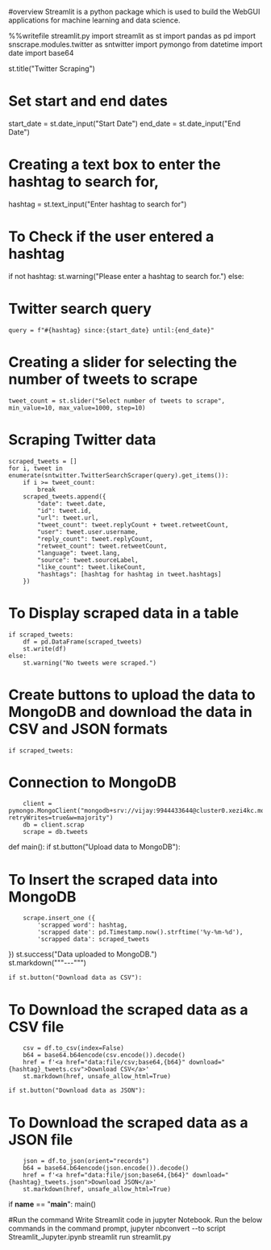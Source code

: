 #overview 
Streamlit is a python package which is used to build the WebGUI applications for machine learning and data science.

%%writefile streamlit.py
import streamlit as st
import pandas as pd
import snscrape.modules.twitter as sntwitter
import pymongo
from datetime import date
import base64

st.title("Twitter Scraping")
# Set start and end dates
start_date = st.date_input("Start Date")
end_date = st.date_input("End Date")
# Creating a text box to enter the hashtag to search for,
hashtag = st.text_input("Enter hashtag to search for")

# To Check if the user entered a hashtag
if not hashtag:
    st.warning("Please enter a hashtag to search for.")
else:
# Twitter search query
    query = f"#{hashtag} since:{start_date} until:{end_date}"

# Creating a slider for selecting the number of tweets to scrape
    tweet_count = st.slider("Select number of tweets to scrape", min_value=10, max_value=1000, step=10)

# Scraping Twitter data
    scraped_tweets = []
    for i, tweet in enumerate(sntwitter.TwitterSearchScraper(query).get_items()):
        if i >= tweet_count:
            break
        scraped_tweets.append({
            "date": tweet.date,
            "id": tweet.id,
            "url": tweet.url,
            "tweet_count": tweet.replyCount + tweet.retweetCount,
            "user": tweet.user.username,
            "reply_count": tweet.replyCount,
            "retweet_count": tweet.retweetCount,
            "language": tweet.lang,
            "source": tweet.sourceLabel,
            "like_count": tweet.likeCount,
            "hashtags": [hashtag for hashtag in tweet.hashtags]
        })

# To Display scraped data in a table
    if scraped_tweets:
        df = pd.DataFrame(scraped_tweets)
        st.write(df)
    else:
        st.warning("No tweets were scraped.")

# Create buttons to upload the data to MongoDB and download the data in CSV and JSON formats
    if scraped_tweets:
# Connection to MongoDB
        client = pymongo.MongoClient("mongodb+srv://vijay:9944433644@cluster0.xezi4kc.mongodb.net/?retryWrites=true&w=majority")
        db = client.scrap
        scrape = db.tweets
def main():
    if st.button("Upload data to MongoDB"):
# To Insert the scraped data into MongoDB
        scrape.insert_one ({
            'scrapped word': hashtag,
            'scrapped date': pd.Timestamp.now().strftime('%y-%m-%d'),
            'scrapped data': scraped_tweets
})
        st.success("Data uploaded to MongoDB.")   
        st.markdown("""---""")
        
    if st.button("Download data as CSV"):
# To Download the scraped data as a CSV file
        csv = df.to_csv(index=False)
        b64 = base64.b64encode(csv.encode()).decode()
        href = f'<a href="data:file/csv;base64,{b64}" download="{hashtag}_tweets.csv">Download CSV</a>'
        st.markdown(href, unsafe_allow_html=True)
        
    if st.button("Download data as JSON"):
# To Download the scraped data as a JSON file
        json = df.to_json(orient="records")
        b64 = base64.b64encode(json.encode()).decode()
        href = f'<a href="data:file/json;base64,{b64}" download="{hashtag}_tweets.json">Download JSON</a>'
        st.markdown(href, unsafe_allow_html=True)
            
if __name__ == "__main__":
    main()
    
#Run the command 
Write Streamlit code in jupyter Notebook.
Run the below commands in the command prompt,
jupyter nbconvert --to script Streamlit_Jupyter.ipynb 
streamlit run streamlit.py
